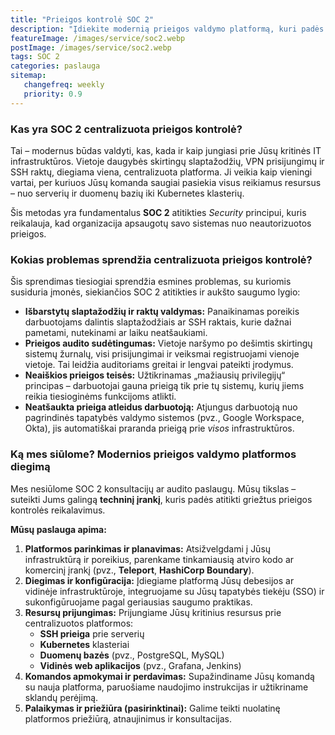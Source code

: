 ```yaml
---
title: "Prieigos kontrolė SOC 2"
description: "Įdiekite modernią prieigos valdymo platformą, kuri padės atitikti griežtus SOC 2 saugumo reikalavimus. Saugus ir audituojamas priėjimas prie visos Jūsų infrastruktūros."
featureImage: /images/service/soc2.webp
postImage: /images/service/soc2.webp
tags: SOC 2
categories: paslauga
sitemap:
   changefreq: weekly
   priority: 0.9
---
```


### Kas yra SOC 2 centralizuota prieigos kontrolė?

Tai – modernus būdas valdyti, kas, kada ir kaip jungiasi prie Jūsų kritinės IT infrastruktūros. Vietoje daugybės skirtingų slaptažodžių, VPN prisijungimų ir SSH raktų, diegiama viena, centralizuota platforma. Ji veikia kaip vieningi vartai, per kuriuos Jūsų komanda saugiai pasiekia visus reikiamus resursus – nuo serverių ir duomenų bazių iki Kubernetes klasterių.

Šis metodas yra fundamentalus **SOC 2** atitikties *Security* principui, kuris reikalauja, kad organizacija apsaugotų savo sistemas nuo neautorizuotos prieigos.

### Kokias problemas sprendžia centralizuota prieigos kontrolė?

Šis sprendimas tiesiogiai sprendžia esmines problemas, su kuriomis susiduria įmonės, siekiančios SOC 2 atitikties ir aukšto saugumo lygio:

*   **Išbarstytų slaptažodžių ir raktų valdymas:** Panaikinamas poreikis darbuotojams dalintis slaptažodžiais ar SSH raktais, kurie dažnai pametami, nutekinami ar laiku neatšaukiami.
*   **Prieigos audito sudėtingumas:** Vietoje naršymo po dešimtis skirtingų sistemų žurnalų, visi prisijungimai ir veiksmai registruojami vienoje vietoje. Tai leidžia auditoriams greitai ir lengvai pateikti įrodymus.
*   **Neaiškios prieigos teisės:** Užtikrinamas „mažiausių privilegijų“ principas – darbuotojai gauna prieigą tik prie tų sistemų, kurių jiems reikia tiesioginėms funkcijoms atlikti.
*   **Neatšaukta prieiga atleidus darbuotoją:** Atjungus darbuotoją nuo pagrindinės tapatybės valdymo sistemos (pvz., Google Workspace, Okta), jis automatiškai praranda prieigą prie *visos* infrastruktūros.

### Ką mes siūlome? Modernios prieigos valdymo platformos diegimą

Mes nesiūlome SOC 2 konsultacijų ar audito paslaugų. Mūsų tikslas – suteikti Jums galingą **techninį įrankį**, kuris padės atitikti griežtus prieigos kontrolės reikalavimus.

**Mūsų paslauga apima:**

1.  **Platformos parinkimas ir planavimas:** Atsižvelgdami į Jūsų infrastruktūrą ir poreikius, parenkame tinkamiausią atviro kodo ar komercinį įrankį (pvz., **Teleport**, **HashiCorp Boundary**).
2.  **Diegimas ir konfigūracija:** Įdiegiame platformą Jūsų debesijos ar vidinėje infrastruktūroje, integruojame su Jūsų tapatybės tiekėju (SSO) ir sukonfigūruojame pagal geriausias saugumo praktikas.
3.  **Resursų prijungimas:** Prijungiame Jūsų kritinius resursus prie centralizuotos platformos:
    *   **SSH prieiga** prie serverių
    *   **Kubernetes** klasteriai
    *   **Duomenų bazės** (pvz., PostgreSQL, MySQL)
    *   **Vidinės web aplikacijos** (pvz., Grafana, Jenkins)
4.  **Komandos apmokymai ir perdavimas:** Supažindiname Jūsų komandą su nauja platforma, paruošiame naudojimo instrukcijas ir užtikriname sklandų perėjimą.
5.  **Palaikymas ir priežiūra (pasirinktinai):** Galime teikti nuolatinę platformos priežiūrą, atnaujinimus ir konsultacijas.